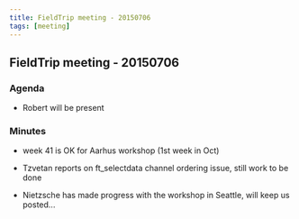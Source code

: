 ```yaml
---
title: FieldTrip meeting - 20150706
tags: [meeting]
---
```


## FieldTrip meeting - 20150706

### Agenda

*  Robert will be present

### Minutes

*  week 41 is OK for Aarhus workshop (1st week in Oct)

*  Tzvetan reports on ft_selectdata channel ordering issue, still work to be done

*  Nietzsche has made progress with the workshop in Seattle, will keep us posted...

